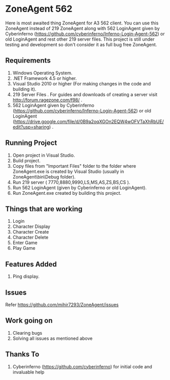 ZoneAgent 562
=============

Here is most awaited thing ZoneAgent for A3 562 client. You can use this ZoneAgent instead of 219 ZoneAgent along with 562 LoginAgent given by Cyberinferno (https://github.com/cyberinferno/Inferno-Login-Agent-562) or old LoginAgent and rest other 219 server files.
This project is still under testing and development so don't consider it as full bug free ZoneAgent.

Requirements
------------
1. Windows Operating System.
2. .NET Framework 4.5 or higher.
3. Visual Studio 2010 or higher (For making changes in the code and building it).
4. 219 Server Files . For guides and downloads of creating a server visit http://forum.ragezone.com/f98/  .
5. 562 LoginAgent given by Cyberinferno (https://github.com/cyberinferno/Inferno-Login-Agent-562) or old LoginAgent (https://drive.google.com/file/d/0B9a2oqXGOn2EQW4wOFVTaXhRbUE/edit?usp=sharing) .

Running Project
---------------
1. Open project in Visual Studio.
2. Build project.
3. Copy files from "Important Files" folder to the folder where ZoneAgent.exe is created by Visual Studio (usually in ZoneAgent\bin\Debug folder).
4. Run 219 server ( 7770,8880,9990,LS,MS,AS,ZS,BS,CS ).
5. Run 562 LoginAgent (given by Cyberinferno or old LoginAgent).
6. Run ZoneAgent.exe created by building this project.

Things that are working
-----------------------
1. Login
2. Character Display
3. Character Create
4. Character Delete
5. Enter Game
6. Play Game

Features Added
--------------
1. Ping display.

Issues
------
Refer https://github.com/mihir7293/ZoneAgent/issues

Work going on
-------------
1. Clearing bugs
2. Solving all issues as mentioned above

Thanks To
---------
1. Cyberinferno (https://github.com/cyberinferno) for initial code and invaluable help
